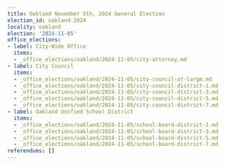 ```yaml
---
title: Oakland November 5th, 2024 General Election
election_id: oakland-2024
locality: oakland
election: '2024-11-05'
office_elections:
- label: City-Wide Office
  items:
  - _office_elections/oakland/2024-11-05/city-attorney.md
- label: City Council
  items:
  - _office_elections/oakland/2024-11-05/city-council-at-large.md
  - _office_elections/oakland/2024-11-05/city-council-district-1.md
  - _office_elections/oakland/2024-11-05/city-council-district-3.md
  - _office_elections/oakland/2024-11-05/city-council-district-5.md
  - _office_elections/oakland/2024-11-05/city-council-district-7.md
- label: Oakland Unified School District
  items:
  - _office_elections/oakland/2024-11-05/school-board-district-1.md
  - _office_elections/oakland/2024-11-05/school-board-district-3.md
  - _office_elections/oakland/2024-11-05/school-board-district-5.md
  - _office_elections/oakland/2024-11-05/school-board-district-7.md
referendums: []
---
```


